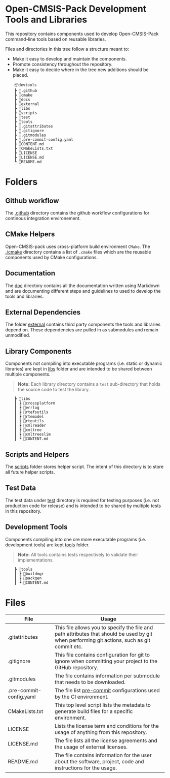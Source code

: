 # Open-CMSIS-Pack Development Tools and Libraries

This repository contains components used to develop Open-CMSIS-Pack
command-line tools based on reusable libraries.

Files and directories in this tree follow a structure meant to:

- Make it easy to develop and maintain the components.
- Promote consistency throughout the repository.
- Make it easy to decide where in the tree new additions should be placed.

```
    📦devtools
    ┣ 📂.github
    ┣ 📂cmake
    ┣ 📂docs
    ┣ 📂external
    ┣ 📂libs
    ┣ 📂scripts
    ┣ 📂test
    ┣ 📂tools
    ┣ 📜.gitattributes
    ┣ 📜.gitignore
    ┣ 📜.gitmodules
    ┣ 📜.pre-commit-config.yaml
    ┣ 📜CONTENT.md
    ┣ 📜CMakeLists.txt
    ┣ 📜LICENSE
    ┣ 📜LICENSE.md
    ┗ 📜README.md
```

# Folders

## Github workflow

The [.github](./.github) directory contains the github workflow configurations for
continous integration environement.

## CMake Helpers

Open-CMSIS-pack uses cross-platform build environment `CMake`. The [./cmake](./cmake)
directory contains a list of `.cmake` files which are the reusable components used by
CMake configurations.

## Documentation

The [doc](./docs) directory contains all the documentation written using
Markdown and are documenting different steps and guidelines to used to develop
the tools and libraries.

## External Dependencies

The folder [external](./external) contains third party components
the tools and libraries depend on. These dependencies are pulled in as
submodules and remain unmodified.

## Library Components

Components not compiling into executable programs (i.e. static or dynamic
libraries) are kept in [libs](./libs) folder and are intended to be shared
between multiple components.

> **Note:** Each library directory contains a `test` sub-directory that holds
the source code to test the library.

```
    ┣ 📂libs
    ┃ ┣ 📂crossplatform
    ┃ ┣ 📂errlog
    ┃ ┣ 📂rtefsutils
    ┃ ┣ 📂rtemodel
    ┃ ┣ 📂rteutils
    ┃ ┣ 📂xmlreader
    ┃ ┣ 📂xmltree
    ┃ ┣ 📂xmltreeslim
    ┃ ┗ 📜CONTENT.md
```

## Scripts and Helpers

The [scripts](./scripts) folder stores helper script. The intent of this
directory is to store all future helper scripts.

## Test Data

The test data under [test](./test) directory is required for testing purposes
(i.e. not production code for release) and is intended to be shared by multiple
tests in this repository.

## Development Tools

Components compiling into one ore more executable programs (i.e. development
tools) are kept [tools](./tools) folder.

> **Note:** All tools contains tests respectively to validate their implementations.

```
    ┣ 📂tools
    ┃ ┣ 📂buildmgr
    ┃ ┣ 📂packgen
    ┃ ┗ 📜CONTENT.md
```

# Files

| File | Usage |
| ---- | ----- |
| .gitattributes | This file allows you to specify the file and path attributes that should be used by git when performing git actions, such as git commit etc. |
| .gitignore | This file contains configuration for git to ignore when committing your project to the GitHub repository. |
| .gitmodules | The file contains information per submodule that needs to be downloaded. |
| .pre-commit-config.yaml | The file list [pre-commit](https://pre-commit.com/) configurations used by the CI environment. |
| CMakeLists.txt | This top level script lists the metadata to generate build files for a specific environment. |
| LICENSE | Lists the license term and conditions for the usage of anything from this repository. |
| LICENSE.md | The file lists all the license agreements and the usage of external licenses. |
| README.md | The file contains information for the user about the software, project, code and instructions for the usage. |

